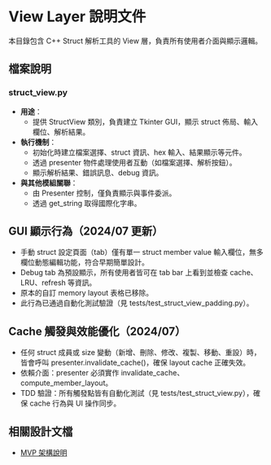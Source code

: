 # View Layer 說明文件

本目錄包含 C++ Struct 解析工具的 View 層，負責所有使用者介面與顯示邏輯。

## 檔案說明

### struct_view.py
- **用途**：
  - 提供 StructView 類別，負責建立 Tkinter GUI，顯示 struct 佈局、輸入欄位、解析結果。
- **執行機制**：
  - 初始化時建立檔案選擇、struct 資訊、hex 輸入、結果顯示等元件。
  - 透過 presenter 物件處理使用者互動（如檔案選擇、解析按鈕）。
  - 顯示解析結果、錯誤訊息、debug 資訊。
- **與其他模組關聯**：
  - 由 Presenter 控制，僅負責顯示與事件委派。
  - 透過 get_string 取得國際化字串。

## GUI 顯示行為（2024/07 更新）

- 手動 struct 設定頁面（tab）僅有單一 struct member value 輸入欄位，無多欄位動態編輯功能，符合早期簡單設計。
- Debug tab 為預設顯示，所有使用者皆可在 tab bar 上看到並檢查 cache、LRU、refresh 等資訊。
- 原本的自訂 memory layout 表格已移除。
- 此行為已通過自動化測試驗證（見 tests/test_struct_view_padding.py）。

## Cache 觸發與效能優化（2024/07）
- 任何 struct 成員或 size 變動（新增、刪除、修改、複製、移動、重設）時，皆會呼叫 presenter.invalidate_cache()，確保 layout cache 正確失效。
- 依賴介面：presenter 必須實作 invalidate_cache、compute_member_layout。
- TDD 驗證：所有觸發點皆有自動化測試（見 tests/test_struct_view.py），確保 cache 行為與 UI 操作同步。

## 相關設計文檔
- [MVP 架構說明](../../docs/architecture/MVP_ARCHITECTURE_COMPLETE.md) 